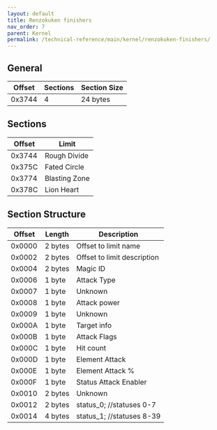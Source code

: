 ```yaml
---
layout: default
title: Renzokuken finishers
nav_order: 7
parent: Kernel
permalink: /technical-reference/main/kernel/renzokuken-finishers/
---
```


## General

| Offset | Sections | Section Size |
|--------|----------|--------------|
| 0x3744 | 4        | 24 bytes     |

## Sections

| Offset | Limit         |
|--------|---------------|
| 0x3744 | Rough Divide  |
| 0x375C | Fated Circle  |
| 0x3774 | Blasting Zone |
| 0x378C | Lion Heart    |

## Section Structure

| Offset | Length  | Description                 |
|--------|---------|-----------------------------|
| 0x0000 | 2 bytes | Offset to limit name        |
| 0x0002 | 2 bytes | Offset to limit description |
| 0x0004 | 2 bytes | Magic ID                    |
| 0x0006 | 1 byte  | Attack Type                 |
| 0x0007 | 1 byte  | Unknown                     |
| 0x0008 | 1 byte  | Attack power                |
| 0x0009 | 1 byte  | Unknown                     |
| 0x000A | 1 byte  | Target info                 |
| 0x000B | 1 byte  | Attack Flags                |
| 0x000C | 1 byte  | Hit count                   |
| 0x000D | 1 byte  | Element Attack              |
| 0x000E | 1 byte  | Element Attack %            |
| 0x000F | 1 byte  | Status Attack Enabler       |
| 0x0010 | 2 bytes | Unknown                     |
| 0x0012 | 2 bytes | status_0; //statuses 0-7    |
| 0x0014 | 4 bytes | status_1; //statuses 8-39   |